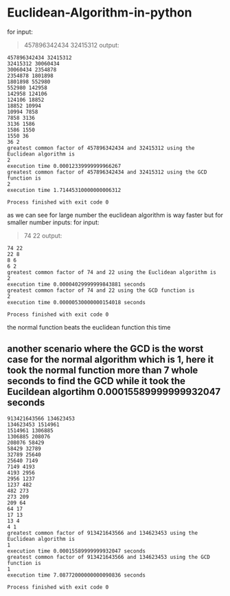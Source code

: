 # Euclidean-Algorithm-in-python
for input:
> 457896342434 32415312
> output:
```
457896342434 32415312
32415312 30060434
30060434 2354878
2354878 1801898
1801898 552980
552980 142958
142958 124106
124106 18852
18852 10994
10994 7858
7858 3136
3136 1586
1586 1550
1550 36
36 2
greatest common factor of 457896342434 and 32415312 using the Euclidean algorithm is 
2
execution time 0.00012339999999966267
greatest common factor of 457896342434 and 32415312 using the GCD function is 
2
execution time 1.71445310000000006312

Process finished with exit code 0
```
as we can see for large number the euclidean algorithm is way faster
but for smaller number inputs:
for input:
> 74 22
> output:
```
74 22
22 8
8 6
6 2
greatest common factor of 74 and 22 using the Euclidean algorithm is 
2
execution time 0.00004029999999843881 seconds
greatest common factor of 74 and 22 using the GCD function is 
2
execution time 0.00000530000000154018 seconds

Process finished with exit code 0
```
the normal function beats the euclidean function this time
## another scenario where the GCD is the worst case for the normal algorithm which is 1, here it took the normal function more than 7 whole seconds to find the GCD while it took the Eucildean algortihm 0.00015589999999932047 seconds
```
913421643566 134623453
134623453 1514961
1514961 1306885
1306885 208076
208076 58429
58429 32789
32789 25640
25640 7149
7149 4193
4193 2956
2956 1237
1237 482
482 273
273 209
209 64
64 17
17 13
13 4
4 1
greatest common factor of 913421643566 and 134623453 using the Euclidean algorithm is 
1
execution time 0.00015589999999932047 seconds
greatest common factor of 913421643566 and 134623453 using the GCD function is 
1
execution time 7.08772000000000090836 seconds

Process finished with exit code 0
```
